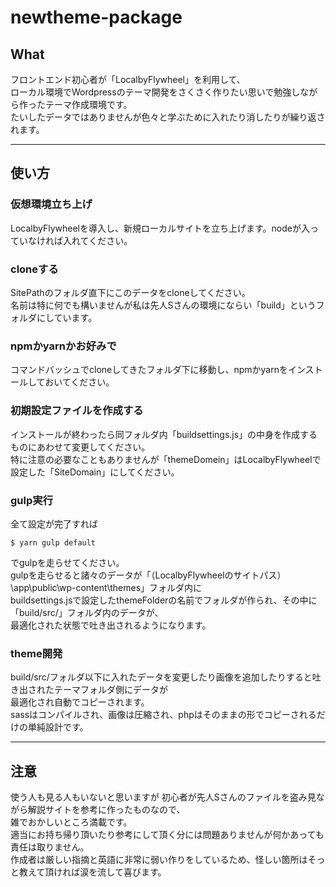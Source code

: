 # newtheme-package

## What

フロントエンド初心者が「LocalbyFlywheel」を利用して、  
ローカル環境でWordpressのテーマ開発をさくさく作りたい思いで勉強しながら作ったテーマ作成環境です。  
たいしたデータではありませんが色々と学ぶために入れたり消したりが繰り返されます。  

---------------------------------------------------

## 使い方

### 仮想環境立ち上げ
LocalbyFlywheelを導入し、新規ローカルサイトを立ち上げます。nodeが入っていなければ入れてください。  

### cloneする
SitePathのフォルダ直下にこのデータをcloneしてください。  
名前は特に何でも構いませんが私は先人Sさんの環境にならい「build」というフォルダにしています。  

### npmかyarnかお好みで
コマンドバッシュでcloneしてきたフォルダ下に移動し、npmかyarnをインストールしておいてください。  

### 初期設定ファイルを作成する
インストールが終わったら同フォルダ内「buildsettings.js」の中身を作成するものにあわせて変更してください。  
特に注意の必要なこともありませんが「themeDomein」はLocalbyFlywheelで設定した「SiteDomain」にしてください。  

### gulp実行
全て設定が完了すれば
```
$ yarn gulp default
```
でgulpを走らせてください。  
gulpを走らせると諸々のデータが「（LocalbyFlywheelのサイトパス）\app\public\wp-content\themes」フォルダ内に  
buildsettings.jsで設定したthemeFolderの名前でフォルダが作られ、その中に「build/src/」フォルダ内のデータが、  
最適化された状態で吐き出されるようになります。  

### theme開発
build/src/フォルダ以下に入れたデータを変更したり画像を追加したりすると吐き出されたテーマフォルダ側にデータが  
最適化され自動でコピーされます。  
sassはコンパイルされ、画像は圧縮され、phpはそのままの形でコピーされるだけの単純設計です。  

---------------------------------------------------

## 注意

使う人も見る人もいないと思いますが
初心者が先人Sさんのファイルを盗み見ながら解説サイトを参考に作ったものなので、  
雑でおかしいところ満載です。  
適当にお持ち帰り頂いたり参考にして頂く分には問題ありませんが何かあっても責任は取りません。  
作成者は厳しい指摘と英語に非常に弱い作りをしているため、怪しい箇所はそっと教えて頂ければ涙を流して喜びます。